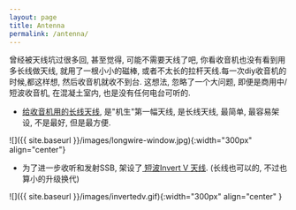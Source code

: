 ```yaml
---
layout: page
title: Antenna
permalink: /antenna/
---
```


曾经被天线坑过很多回, 甚至觉得, 可能不需要天线了吧, 你看收音机也没有看到用多长线做天线, 就用了一根小小的磁棒, 或者不太长的拉杆天线.每一次diy收音机的时候,都这样想, 然后收音机就收不到台. 这想法, 忽略了一个大问题, 即便是商用中/短波收音机, 在混凝土室内, 也是没有任何电台可听的.



* <a href="{{ site.baseurl }}/first-antenna/"> 给收音机用的长线天线</a>, 是"机生"第一幅天线, 是长线天线, 最简单, 最容易架设, 不是最好, 但是最方便.

![]({{ site.baseurl }}/images/longwire-window.jpg){:width="300px" align="center"}

* 为了进一步收听和发射SSB, 架设了<a href="{{ site.baseurl }}/invertv-antenna/"> 短波Invert V 天线</a>. (长线也可以的, 不过也算小的升级换代)

![]({{ site.baseurl }}/images/invertedv.gif){:width="300px" align="center" }
